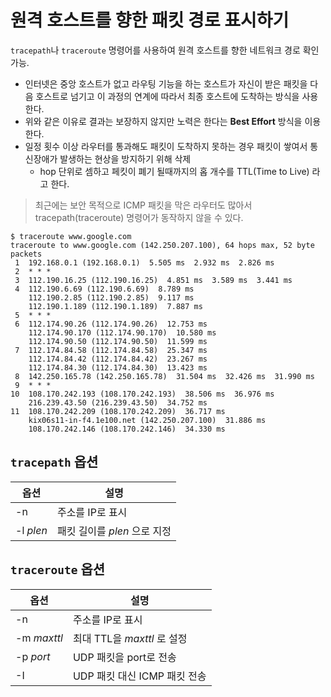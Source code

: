 # 원격 호스트를 향한 패킷 경로 표시하기

`tracepath`나 `traceroute` 명령어를 사용하여 원격 호스트를 향한 네트워크 경로 확인 가능.

- 인터넷은 중앙 호스트가 없고 라우팅 기능을 하는 호스트가 자신이 받은 패킷을 다음 호스트로 넘기고 이 과정의 연계에 따라서 최종 호스트에 도착하는 방식을 사용한다.
- 위와 같은 이유로 결과는 보장하지 않지만 노력은 한다는 **Best Effort** 방식을 이용한다.
- 일정 횟수 이상 라우터를 통과해도 패킷이 도착하지 못하는 경우 패킷이 쌓여서 통신장애가 발생하는 현상을 방지하기 위해 삭제
  - hop 단위로 셈하고 페킷이 폐기 될때까지의 홉 개수를 TTL(Time to Live) 라고 한다.


> 최근에는 보안 목적으로 ICMP 패킷을 막은 라우터도 많아서 tracepath(traceroute) 명령어가 동작하지 않을 수 있다.

```console
$ traceroute www.google.com
traceroute to www.google.com (142.250.207.100), 64 hops max, 52 byte packets
 1  192.168.0.1 (192.168.0.1)  5.505 ms  2.932 ms  2.826 ms
 2  * * *
 3  112.190.16.25 (112.190.16.25)  4.851 ms  3.589 ms  3.441 ms
 4  112.190.6.69 (112.190.6.69)  8.789 ms
    112.190.2.85 (112.190.2.85)  9.117 ms
    112.190.1.189 (112.190.1.189)  7.887 ms
 5  * * *
 6  112.174.90.26 (112.174.90.26)  12.753 ms
    112.174.90.170 (112.174.90.170)  10.580 ms
    112.174.90.50 (112.174.90.50)  11.599 ms
 7  112.174.84.58 (112.174.84.58)  25.347 ms
    112.174.84.42 (112.174.84.42)  23.267 ms
    112.174.84.30 (112.174.84.30)  13.423 ms
 8  142.250.165.78 (142.250.165.78)  31.504 ms  32.426 ms  31.990 ms
 9  * * *
10  108.170.242.193 (108.170.242.193)  38.506 ms  36.976 ms
    216.239.43.50 (216.239.43.50)  34.752 ms
11  108.170.242.209 (108.170.242.209)  36.717 ms
    kix06s11-in-f4.1e100.net (142.250.207.100)  31.886 ms
    108.170.242.146 (108.170.242.146)  34.330 ms
```

## `tracepath` 옵션

|옵션|설명|
|-|-|
|-n|주소를 IP로 표시|
|-l _plen_|패킷 길이를 _plen_ 으로 지정|


## `traceroute` 옵션


|옵션|설명|
|-|-|
|-n|주소를 IP로 표시|
|-m _maxttl_|최대 TTL을 _maxttl_ 로 설정|
|-p _port_|UDP 패킷을 port로 전송|
|-I|UDP 패킷 대신 ICMP 패킷 전송|
